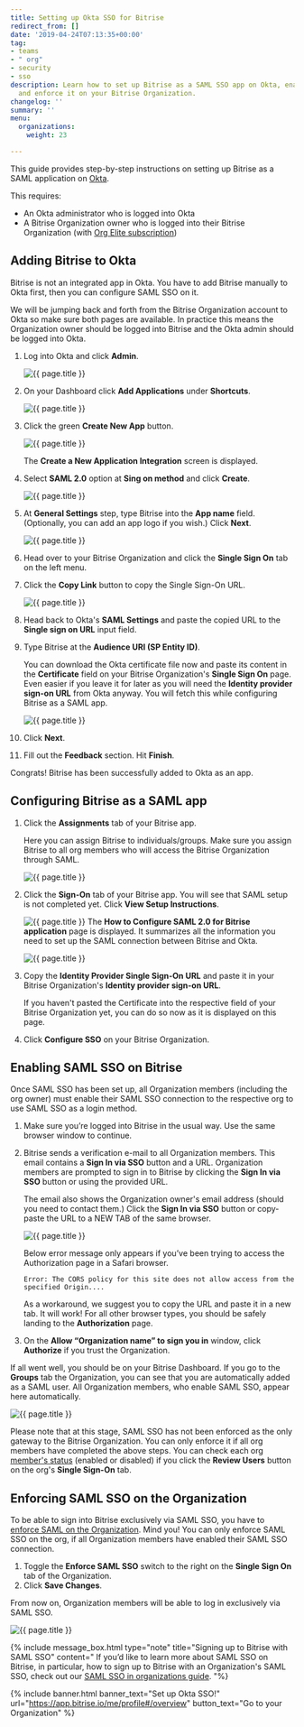 ```yaml
---
title: Setting up Okta SSO for Bitrise
redirect_from: []
date: '2019-04-24T07:13:35+00:00'
tag:
- teams
- " org"
- security
- sso
description: Learn how to set up Bitrise as a SAML SSO app on Okta, enable SAML SSO
  and enforce it on your Bitrise Organization.
changelog: ''
summary: ''
menu:
  organizations:
    weight: 23

---
```

This guide provides step-by-step instructions on setting up Bitrise as a SAML application on [Okta](https://www.okta.com/).

This requires:

* An Okta administrator who is logged into Okta
* A Bitrise Organization owner who is logged into their Bitrise Organization (with [Org Elite subscription](https://www.bitrise.io/pricing/teams))

## Adding Bitrise to Okta

Bitrise is not an integrated app in Okta. You have to add Bitrise manually to Okta first, then you can configure SAML SSO on it.

We will be jumping back and forth from the Bitrise Organization account to Okta so make sure both pages are available. In practice this means the Organization owner should be logged into Bitrise and the Okta admin should be logged into Okta.

 1. Log into Okta and click **Admin**.

    ![{{ page.title }}](/img/add-apps-okta.png)
 2. On your Dashboard click **Add Applications** under **Shortcuts**.

    ![{{ page.title }}](/img/okta-shortcuts.png)
 3. Click the green **Create New App** button.

    ![{{ page.title }}](/img/okta-create-new-app.png)

    The **Create a New Application Integration** screen is displayed.
 4. Select **SAML 2.0** option at **Sing on method** and click **Create**.

    ![{{ page.title }}](/img/okta-create-new-app-pop-up.png)
 5. At **General Settings** step, type Bitrise into the **App name** field. (Optionally, you can add an app logo if you wish.) Click **Next**.

    ![{{ page.title }}](/img/okta-general-settings.png)
 6. Head over to your Bitrise Organization and click the **Single Sign On** tab on the left menu.
 7. Click the **Copy Link** button to copy the Single Sign-On URL.

    ![{{ page.title }}](/img/okta-bitrise-config.png)
 8. Head back to Okta's **SAML Settings** and paste the copied URL to the **Single sign on URL** input field.
 9. Type Bitrise at the **Audience URI (SP Entity ID)**.

    You can download the Okta certificate file now and paste its content in the **Certificate** field on your Bitrise Organization's **Single Sign On** page. Even easier if you leave it for later as you will need the **Identity provider sign-on URL** from Okta anyway. You will fetch this while configuring Bitrise as a SAML app.

    ![{{ page.title }}](/img/saml-settings-okta.jpg)
10. Click **Next**.
11. Fill out the **Feedback** section. Hit **Finish**.

Congrats! Bitrise has been successfully added to Okta as an app.

## Configuring Bitrise as a SAML app

1. Click the **Assignments** tab of your Bitrise app.

   Here you can assign Bitrise to individuals/groups. Make sure you assign Bitrise to all org members who will access the Bitrise Organization through SAML.

   ![{{ page.title }}](/img/okta-assign-user.png)
2. Click the **Sign-On** tab of your Bitrise app. You will see that SAML setup is not completed yet. Click **View Setup Instructions**.

   ![{{ page.title }}](/img/view-setup-instructions.png) The **How to Configure SAML 2.0 for Bitrise application** page is displayed. It summarizes all the information you need to set up the SAML connection between Bitrise and Okta.

   ![{{ page.title }}](/img/configure-bitrise-okta.jpg)
3. Copy the **Identity Provider Single Sign-On URL** and paste it in your Bitrise Organization's **Identity provider sign-on URL**.

   If you haven't pasted the Certificate into the respective field of your Bitrise Organization yet, you can do so now as it is displayed on this page.
4. Click **Configure SSO** on your Bitrise Organization.

## Enabling SAML SSO on Bitrise

Once SAML SSO has been set up, all Organization members (including the org owner) must enable their SAML SSO connection to the respective org to use SAML SSO as a login method.

1. Make sure you’re logged into Bitrise in the usual way. Use the same browser window to continue.
2. Bitrise sends a verification e-mail to all Organization members. This email contains a **Sign In via SSO** button and a URL. Organization members are prompted to sign in to Bitrise by clicking the **Sign In via SSO** button or using the provided URL.

   The email also shows the Organization owner's email address (should you need to contact them.) Click the **Sign In via SSO** button or copy-paste the URL to a NEW TAB of the same browser.

   ![{{ page.title }}](/img/saml-invitation-authentication.jpg)

   Below error message only appears if you’ve been trying to access the Authorization page in a Safari browser.

       Error: The CORS policy for this site does not allow access from the specified Origin....

   As a workaround, we suggest you to copy the URL and paste it in a new tab. It will work! For all other browser types, you should be safely landing to the **Authorization** page.
3. On the **Allow “Organization name” to sign you in** window, click **Authorize** if you trust the Organization.

If all went well, you should be on your Bitrise Dashboard. If you go to the **Groups** tab the Organization, you can see that you are automatically added as a SAML user. All Organization members, who enable SAML SSO, appear here automatically.

![{{ page.title }}](/img/groups-saml-enabled.png)

Please note that at this stage, SAML SSO has not been enforced as the only gateway to the Bitrise Organization. You can only enforce it if all org members have completed the above steps. You can check each org [member's status](/team-management/organizations/saml-sso-in-organizations/#checking-saml-sso-statuses-on-bitrise) (enabled or disabled) if you click the **Review Users** button on the org's **Single Sign-On** tab.

## Enforcing SAML SSO on the Organization

To be able to sign into Bitrise exclusively via SAML SSO, you have to [enforce SAML on the Organization](https://devcenter.bitrise.io/team-management/organizations/saml-sso-in-organizations/#about-saml-sso-enforcement). Mind you! You can only enforce SAML SSO on the org, if all Organization members have enabled their SAML SSO connection.

1. Toggle the **Enforce SAML SSO** switch to the right on the **Single Sign On** tab of the Organization.
2. Click **Save Changes**.

From now on, Organization members will be able to log in exclusively via SAML SSO.

![{{ page.title }}](/img/enforced-saml-sso.jpg)

{% include message_box.html type="note" title="Signing up to Bitrise with SAML SSO" content=" If you’d like to learn more about SAML SSO on Bitrise, in particular, how to sign up to Bitrise with an Organization's SAML SSO, check out our [SAML SSO in organizations guide](/team-management/organizations/saml-sso-in-organizations/#signing-up-to-bitrise-with-saml-sso). "%}

{% include banner.html banner_text="Set up Okta SSO!" url="https://app.bitrise.io/me/profile#/overview" button_text="Go to your Organization" %}